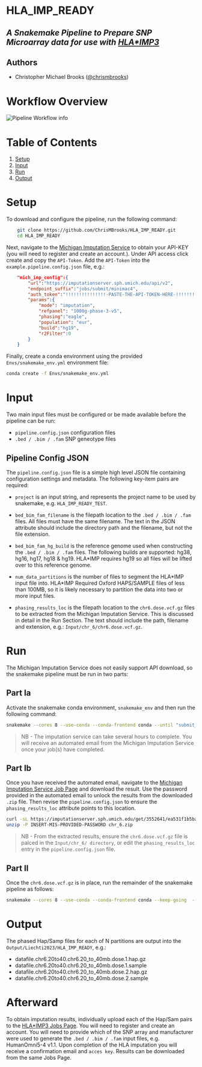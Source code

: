 # HLA_IMP_READY
## _A Snakemake Pipeline to Prepare SNP Microarray data for use with [HLA*IMP3](https://imp.science.unimelb.edu.au/hla/)_

## Authors
* Christopher Michael Brooks ([@chrismbrooks](https://github.com/chrismbrooks))

# Workflow Overview

![Pipeline Workflow info](./Docs/rule-graph.png)

# Table of Contents
1. [Setup](#setup)
2. [Input](#inputs)
3. [Run](#run)
3. [Output](#output)

# Setup
To download and configure the pipeline, run the following command:

```sh
    git clone https://github.com/ChrisMBrooks/HLA_IMP_READY.git
    cd HLA_IMP_READY
```

Next, navigate to the [Michigan Imputation Service](https://imputationserver.sph.umich.edu/index.html#!pages/profile) to obtain your API-KEY (you will need to register and create an account.). Under API access click create and copy the ``API-Token``. Add the ``API-Token`` into the ``example.pipeline.config.json`` file, e.g.:

```json
    "mich_imp_config":{
        "url":"https://imputationserver.sph.umich.edu/api/v2",
        "endpoint_suffix":"jobs/submit/minimac4",
        "auth_token":"!!!!!!!!!!!!!!!-PASTE-THE-API-TOKEN-HERE-!!!!!!!!!!!!!!!",
        "params":{
            "mode": "imputation", 
            "refpanel": "1000g-phase-3-v5",
            "phasing":"eagle",
            "population": "eur",
            "build":"hg19",
            "r2Filter":0   
        }
    }
```

Finally, create a conda environment using the provided ``Envs/snakemake_env.yml`` environment file: 

```sh
conda create -f Envs/snakemake_env.yml
```

# Input
Two main input files must be configured or be made available before the pipeline can be run: 
* ``pipeline.config.json`` configuration files
* ``.bed / .bim / .fam`` SNP geneotype files

## Pipeline Config JSON

The ``pipeline.config.json`` file is a simple high level JSON file containing configuration settings and metadata. The following key-item pairs are required: 

* ``project`` is an input string, and represents the project name to be used by snakemake, e.g. ``HLA_IMP_READY_TEST``. 

* ``bed_bim_fam_filename`` is the filepath location to the ``.bed / .bim / .fam`` files. All files must have the same filename. The text in the JSON attribute should include the directory path and the filename, but not the file extension. 

* ``bed_bim_fam_hg_build`` is the reference genome used when constructing the ``.bed / .bim / .fam`` files. The following builds are supported: hg38, hg16, hg17, hg18 & hg19. HLA*IMP requires hg19 so all files will be lifted over to this reference genome.   

* ``num_data_partitions`` is the number of files to segment the HLA\*IMP input file into. HLA\*IMP Required Oxford HAPS/SAMPLE files of less than 100MB, so it is likely necessary to partition the data into two or more input files. 

* ``phasing_results_loc`` is the filepath location to the ``chr6.dose.vcf.gz`` files to be extracted from the Michigan Imputation Service. This is discussed in detail in the Run Section. The text should include the path, filename and extension, e.g.: ``Input/chr_6/chr6.dose.vcf.gz``.

# Run
The Michigan Imputation Service does not easily support API download, so the snakemake pipeline must be run in two parts:

## Part Ia

Activate the snakemake conda environment, ``snakemake_env`` and then run the following command:  

```sh
snakemake --cores 8 --use-conda --conda-frontend conda --until "submit_vcf_to_mis" --keep-going
```
 > NB - The imputation service can take several hours to complete. You will receive an automated email from the Michigan Imputation Service once your job(s) have completed. 

## Part Ib
Once you have received the automated email, navigate to the [Michigan Imputation Service Job Page](https://imputationserver.sph.umich.edu/index.html#!pages/jobs) and download the result. Use the password provided in the automated email to unlock the results from the downloaded ``.zip`` file. Then revise the ``pipeline.config.json`` to ensure the ``phasing_results_loc`` attribute points to this location. 

```sh
curl -sL https://imputationserver.sph.umich.edu/get/3552641/ea531f1b5bac70b68d21aad4db171d071eb145581cbeacbf067421a49cb4306a | bash
unzip -P INSERT-MIS-PROVIDED-PASSWORD chr_6.zip
```

> NB - From the extracted results, ensure the ``chr6.dose.vcf.gz`` file is palced in the ``Input/chr_6/ directory``, or edit the ``phasing_results_loc`` entry in the ``pipeline.config.json`` file. 

## Part II 

Once the ``chr6.dose.vcf.gz`` is in place, run the remainder of the snakemake pipeline as follows: 

```sh
snakemake --cores 8 --use-conda --conda-frontend conda --keep-going  --rerun-incomplete
```

# Output

The phased Hap/Samp files for each of N partitions are output into the ``Output/Liechti2023/HLA_IMP_READY``, e.g.:

* datafile.chr6.20to40.chr6.20_to_40mb.dose.1.hap.gz 
* datafile.chr6.20to40.chr6.20_to_40mb.dose.1.sample
* datafile.chr6.20to40.chr6.20_to_40mb.dose.2.hap.gz 
* datafile.chr6.20to40.chr6.20_to_40mb.dose.2.sample

# Afterward

To obtain imputation results, individually upload each of the Hap/Sam pairs to the [HLA*IMP3 Jobs Page](https://imp.science.unimelb.edu.au/hla/jobs). You will need to register and create an account. You will need to provide which of the SNP array and manufacturer were used to generate the ``.bed / .bim / .fam`` input files, e.g. HumanOmni5-4 v1.1. Upon completion of the HLA imputation you will receive a confirmation email and ``acces key``. Results can be downloaded from the same Jobs Page. 
